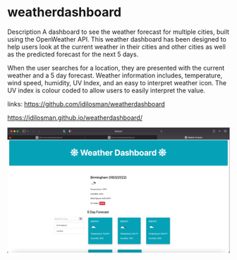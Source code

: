 # weatherdashboard
Description A dashboard to see the weather forecast for multiple cities, built using the OpenWeather API. This weather dashboard has been designed to help users look at the current weather in their cities and other cities as well as the predicted forecast for the next 5 days.

When the user searches for a location, they are presented with the current weather and a 5 day forecast. Weather information includes, temperature, wind speed, humidity, UV Index, and an easy to interpret weather icon. The UV index is colour coded to allow users to easily interpret the value.

links:
https://github.com/idilosman/weatherdashboard

https://idilosman.github.io/weatherdashboard/

![Weather Dashboard Webpage](./assets/images/Screenshot%202022-06-03%20at%2016.51.28.png)


